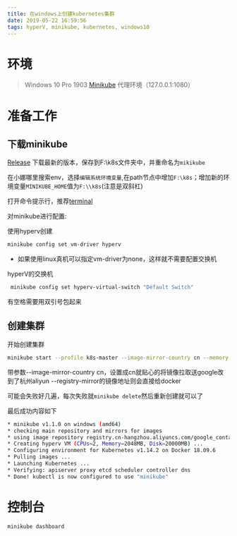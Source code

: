```yaml
---
title: 在windows上创建kubernetes集群
date: 2019-05-22 16:59:56
tags: hyperV, minikube, kubernetes, windows10
---
```

# 环境
> Windows 10 Pro 1903
> [Minikube](https://github.com/kubernetes/minikube)
> 代理环境（127.0.0.1:1080）
# 准备工作

## 下载minikube
[Release](https://github.com/kubernetes/minikube/releases/tag/v1.1.0)
下载最新的版本，保存到F:\k8s文件夹中，并重命名为`mikikube`

在小娜哪里搜索env，选择`编辑系统环境变量`,在path节点中增加`F:\k8s`；增加新的环境变量`MINIKUBE_HOME`值为`F:\\k8s`(注意是双斜杠)

打开命令提示行，推荐[terminal](https://github.com/microsoft/terminal)

对minikube进行配置:

使用hyperv创建
```bash
minikube config set vm-driver hyperv
```
* 如果使用linux真机可以指定vm-driver为none，这样就不需要配置交换机

hyperV的交换机
```bash
 minikube config set hyperv-virtual-switch "Default Switch"
 ```
 有空格需要用双引号包起来

 ## 创建集群

开始创建集群

 ```bash
 minikube start --profile k8s-master --image-mirror-country cn --memory 1024 --cpus 2 --registry-mirror https://*******.mirror.aliyuncs.com
 ```

 带参数--image-mirror-country cn，设置成cn就贴心的将镜像拉取送google改到了杭州aliyun
 --registry-mirror的镜像地址则会直接给docker

 可能会失败好几遍，每次失败就```minikube delete```然后重新创建就可以了
 
 最后成功内容如下
 
 ```bash
 * minikube v1.1.0 on windows (amd64)
* checking main repository and mirrors for images
* using image repository registry.cn-hangzhou.aliyuncs.com/google_containers
* Creating hyperv VM (CPUs=2, Memory=2048MB, Disk=20000MB) ...
* Configuring environment for Kubernetes v1.14.2 on Docker 18.09.6
* Pulling images ...
* Launching Kubernetes ...
* Verifying: apiserver proxy etcd scheduler controller dns
* Done! kubectl is now configured to use "minikube"
 ```

 # 控制台

 ```bash
 minikube dashboard
 ```

